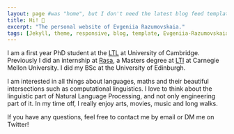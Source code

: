 ```yaml
---
layout: page #was "home", but I don't need the latest blog feed template on the homepage
title: Hi! 👋
excerpt: "The personal website of Evgeniia Razumovskaia."
tags: [Jekyll, theme, responsive, blog, template, Evgeniia-Razumovskaia, research, NLP, dialogue systems]
---
```


I am a first year PhD student at the [LTL](http://ltl.mml.cam.ac.uk/) at University of Cambridge. Previously I did an internship at [Rasa](https://rasa.com/), a Masters degree at [LTI](https://www.lti.cs.cmu.edu/) at Carnegie Mellon University. I did my BSc at the University of Edinburgh. 

I am interested in all things about languages, maths and their beautiful intersections such as computational linguistics. I love to think about the linguistic part of Natural Language Processing, and not only engineering part of it. In my time off, I really enjoy arts, movies, music and long walks. 

If you have any questions, feel free to contact me by email or DM me on Twitter!  

<!-- #### News: -->

<!--
<p class="rss-subscribe">Subscribe <a href="{{ "/feed.xml" | prepend: site.baseurl }}" target="_blank">via RSS</a>.</p>
-->
